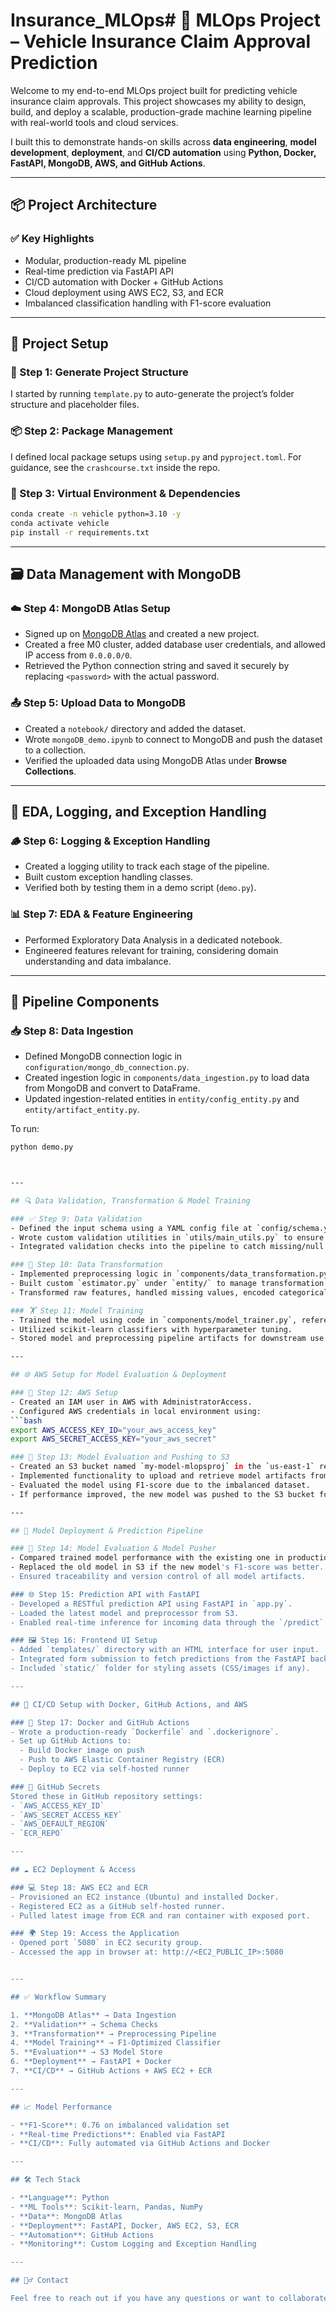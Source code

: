 # Insurance_MLOps# 🚗 MLOps Project – Vehicle Insurance Claim Approval Prediction

Welcome to my end-to-end MLOps project built for predicting vehicle insurance claim approvals. This project showcases my ability to design, build, and deploy a scalable, production-grade machine learning pipeline with real-world tools and cloud services.

I built this to demonstrate hands-on skills across **data engineering**, **model development**, **deployment**, and **CI/CD automation** using **Python, Docker, FastAPI, MongoDB, AWS, and GitHub Actions**.

---

## 📦 Project Architecture

### ✅ Key Highlights
- Modular, production-ready ML pipeline
- Real-time prediction via FastAPI API
- CI/CD automation with Docker + GitHub Actions
- Cloud deployment using AWS EC2, S3, and ECR
- Imbalanced classification handling with F1-score evaluation

---

## 🔧 Project Setup

### 🧱 Step 1: Generate Project Structure
I started by running `template.py` to auto-generate the project’s folder structure and placeholder files.

### 📦 Step 2: Package Management
I defined local package setups using `setup.py` and `pyproject.toml`. For guidance, see the `crashcourse.txt` inside the repo.

### 🧪 Step 3: Virtual Environment & Dependencies
```bash
conda create -n vehicle python=3.10 -y
conda activate vehicle
pip install -r requirements.txt
```

---

## 🗃️ Data Management with MongoDB

### ☁️ Step 4: MongoDB Atlas Setup
- Signed up on [MongoDB Atlas](https://www.mongodb.com/cloud/atlas) and created a new project.
- Created a free M0 cluster, added database user credentials, and allowed IP access from `0.0.0.0/0`.
- Retrieved the Python connection string and saved it securely by replacing `<password>` with the actual password.

### 📤 Step 5: Upload Data to MongoDB
- Created a `notebook/` directory and added the dataset.
- Wrote `mongoDB_demo.ipynb` to connect to MongoDB and push the dataset to a collection.
- Verified the uploaded data using MongoDB Atlas under **Browse Collections**.

---

## 🧠 EDA, Logging, and Exception Handling

### 🪵 Step 6: Logging & Exception Handling
- Created a logging utility to track each stage of the pipeline.
- Built custom exception handling classes.
- Verified both by testing them in a demo script (`demo.py`).

### 📊 Step 7: EDA & Feature Engineering
- Performed Exploratory Data Analysis in a dedicated notebook.
- Engineered features relevant for training, considering domain understanding and data imbalance.

---

## 🔁 Pipeline Components

### 📥 Step 8: Data Ingestion
- Defined MongoDB connection logic in `configuration/mongo_db_connection.py`.
- Created ingestion logic in `components/data_ingestion.py` to load data from MongoDB and convert to DataFrame.
- Updated ingestion-related entities in `entity/config_entity.py` and `entity/artifact_entity.py`.

To run:
```bash
python demo.py



---

## 🔍 Data Validation, Transformation & Model Training

### ✅ Step 9: Data Validation
- Defined the input schema using a YAML config file at `config/schema.yaml`.
- Wrote custom validation utilities in `utils/main_utils.py` to ensure schema compliance before processing.
- Integrated validation checks into the pipeline to catch missing/null columns, unexpected data types, and schema mismatches.

### 🔄 Step 10: Data Transformation
- Implemented preprocessing logic in `components/data_transformation.py`.
- Built custom `estimator.py` under `entity/` to manage transformation and serialization of preprocessing objects.
- Transformed raw features, handled missing values, encoded categoricals, and scaled numerical columns.

### 🏋️ Step 11: Model Training
- Trained the model using code in `components/model_trainer.py`, referencing the custom estimators from earlier steps.
- Utilized scikit-learn classifiers with hyperparameter tuning.
- Stored model and preprocessing pipeline artifacts for downstream use.

---

## 🌐 AWS Setup for Model Evaluation & Deployment

### 🔐 Step 12: AWS Setup
- Created an IAM user in AWS with AdministratorAccess.
- Configured AWS credentials in local environment using:
```bash
export AWS_ACCESS_KEY_ID="your_aws_access_key"
export AWS_SECRET_ACCESS_KEY="your_aws_secret"

### 🧊 Step 13: Model Evaluation and Pushing to S3
- Created an S3 bucket named `my-model-mlopsproj` in the `us-east-1` region.
- Implemented functionality to upload and retrieve model artifacts from S3 using `boto3` in `src/aws_storage/` and `entity/s3_estimator.py`.
- Evaluated the model using F1-score due to the imbalanced dataset.
- If performance improved, the new model was pushed to the S3 bucket for production use.

---

## 🚀 Model Deployment & Prediction Pipeline

### 🧪 Step 14: Model Evaluation & Model Pusher
- Compared trained model performance with the existing one in production.
- Replaced the old model in S3 if the new model's F1-score was better.
- Ensured traceability and version control of all model artifacts.

### 🌐 Step 15: Prediction API with FastAPI
- Developed a RESTful prediction API using FastAPI in `app.py`.
- Loaded the latest model and preprocessor from S3.
- Enabled real-time inference for incoming data through the `/predict` endpoint.

### 🖼️ Step 16: Frontend UI Setup
- Added `templates/` directory with an HTML interface for user input.
- Integrated form submission to fetch predictions from the FastAPI backend.
- Included `static/` folder for styling assets (CSS/images if any).

---

## 🔄 CI/CD Setup with Docker, GitHub Actions, and AWS

### 🐳 Step 17: Docker and GitHub Actions
- Wrote a production-ready `Dockerfile` and `.dockerignore`.
- Set up GitHub Actions to:
  - Build Docker image on push
  - Push to AWS Elastic Container Registry (ECR)
  - Deploy to EC2 via self-hosted runner

### 🔐 GitHub Secrets
Stored these in GitHub repository settings:
- `AWS_ACCESS_KEY_ID`
- `AWS_SECRET_ACCESS_KEY`
- `AWS_DEFAULT_REGION`
- `ECR_REPO`

---

## ☁️ EC2 Deployment & Access

### 💻 Step 18: AWS EC2 and ECR
- Provisioned an EC2 instance (Ubuntu) and installed Docker.
- Registered EC2 as a GitHub self-hosted runner.
- Pulled latest image from ECR and ran container with exposed port.

### 🌍 Step 19: Access the Application
- Opened port `5080` in EC2 security group.
- Accessed the app in browser at: http://<EC2_PUBLIC_IP>:5080


---

## ✅ Workflow Summary

1. **MongoDB Atlas** → Data Ingestion  
2. **Validation** → Schema Checks  
3. **Transformation** → Preprocessing Pipeline  
4. **Model Training** → F1-Optimized Classifier  
5. **Evaluation** → S3 Model Store  
6. **Deployment** → FastAPI + Docker  
7. **CI/CD** → GitHub Actions + AWS EC2 + ECR

---

## 📈 Model Performance

- **F1-Score**: 0.76 on imbalanced validation set  
- **Real-time Predictions**: Enabled via FastAPI  
- **CI/CD**: Fully automated via GitHub Actions and Docker

---

## 🛠️ Tech Stack

- **Language**: Python  
- **ML Tools**: Scikit-learn, Pandas, NumPy  
- **Data**: MongoDB Atlas  
- **Deployment**: FastAPI, Docker, AWS EC2, S3, ECR  
- **Automation**: GitHub Actions  
- **Monitoring**: Custom Logging and Exception Handling

---

## 🙋‍♂️ Contact

Feel free to reach out if you have any questions or want to collaborate!


